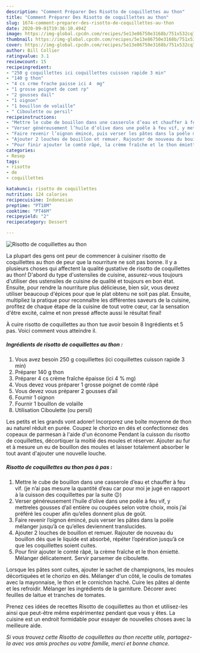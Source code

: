 ```yaml
---
description: "Comment Préparer Des Risotto de coquillettes au thon"
title: "Comment Préparer Des Risotto de coquillettes au thon"
slug: 1674-comment-preparer-des-risotto-de-coquillettes-au-thon
date: 2020-09-01T19:36:10.494Z
image: https://img-global.cpcdn.com/recipes/5e13e86750e3168b/751x532cq70/risotto-de-coquillettes-au-thon-photo-principale-de-la-recette.jpg
thumbnail: https://img-global.cpcdn.com/recipes/5e13e86750e3168b/751x532cq70/risotto-de-coquillettes-au-thon-photo-principale-de-la-recette.jpg
cover: https://img-global.cpcdn.com/recipes/5e13e86750e3168b/751x532cq70/risotto-de-coquillettes-au-thon-photo-principale-de-la-recette.jpg
author: Bill Collier
ratingvalue: 3.1
reviewcount: 15
recipeingredient:
- "250 g coquillettes ici coquillettes cuisson rapide 3 min"
- "140 g thon"
- "4 cs crme frache paisse ici 4  mg"
- "1 grosse poignet de comt rp"
- "2 gousses dail"
- "1 oignon"
- "1 bouillon de volaille"
- " Ciboulette ou persil"
recipeinstructions:
- "Mettre le cube de bouillon dans une casserole d’eau et chauffer à feu vif. (je n’ai pas mesure la quantité d’eau car pour moi je jugé en rapport à la cuisson des coquillettes par la suite 😉)"
- "Verser généreusement l’huile d’olive dans une poêle à feu vif, y mettreles gousses d’ail entière ou coupées selon votre choix, mois j’ai préféré les couper afin qu’elles donnent plus de goût."
- "Faire revenir l’oignon émincé, puis verser les pâtes dans la poêle mélanger jusqu’à ce qu’elles deviennent translucides."
- "Ajouter 2 louches de bouillon et remuer. Rajouter de nouveau du bouillon dés que le liquide est absorbé, répéter l’opération jusqu’à ce que les coquillettes soient cuites."
- "Pour finir ajouter le comté râpé, la crème fraîche et le thon émietté. Mélanger délicatement. Servir parsemer de ciboulette."
categories:
- Resep
tags:
- risotto
- de
- coquillettes

katakunci: risotto de coquillettes 
nutrition: 124 calories
recipecuisine: Indonesian
preptime: "PT18M"
cooktime: "PT46M"
recipeyield: "2"
recipecategory: Dessert

---
```



![Risotto de coquillettes au thon](https://img-global.cpcdn.com/recipes/5e13e86750e3168b/751x532cq70/risotto-de-coquillettes-au-thon-photo-principale-de-la-recette.jpg)

La plupart des gens ont peur de commencer à cuisiner risotto de coquillettes au thon de peur que la nourriture ne soit pas bonne. Il y a plusieurs choses qui affectent la qualité gustative de risotto de coquillettes au thon! D'abord du type d'ustensiles de cuisine, assurez-vous toujours d'utiliser des ustensiles de cuisine de qualité et toujours en bon état. Ensuite, pour rendre la nourriture plus délicieuse, bien sûr, vous devez utiliser beaucoup d'épices pour que le plat obtenu ne soit pas plat. Ensuite, multipliez la pratique pour reconnaître les différentes saveurs de la cuisine, profitez de chaque étape de la cuisine de tout votre cœur, car la sensation d'être excité, calme et non pressé affecte aussi le résultat final!

<!--inarticleads1-->

À cuire risotto de coquillettes au thon tue avoir besoin 8 Ingrédients et 5 pas. Voici comment vous atteindre il.

##### Ingrédients de risotto de coquillettes au thon :

1. Vous avez besoin 250 g coquillettes (ici coquillettes cuisson rapide 3 min)
1. Préparer 140 g thon
1. Préparer 4 cs crème fraîche épaisse (ici 4 % mg)
1. Vous devez vous préparer 1 grosse poignet de comté râpé
1. Vous devez vous préparer 2 gousses d’ail
1. Fournir 1 oignon
1. Fournir 1 bouillon de volaille
1. Utilisation  Ciboulette (ou persil)


Les petits et les grands vont adorer! Incorporez une boîte moyenne de thon au naturel réduit en purée. Coupez le chorizo en dés et confectionnez des copeaux de parmesan à l&#39;aide d&#39;un économe Pendant la cuisson du risotto de coquillettes, décortiquer la moitié des moules et réserver. Ajouter au fur et à mesure un eu de bouillon des moules et laisser totalement absorber le tout avant d&#39;ajouter une nouvelle louche. 

<!--inarticleads2-->

##### Risotto de coquillettes au thon pas à pas :

1. Mettre le cube de bouillon dans une casserole d’eau et chauffer à feu vif. (je n’ai pas mesure la quantité d’eau car pour moi je jugé en rapport à la cuisson des coquillettes par la suite 😉)
1. Verser généreusement l’huile d’olive dans une poêle à feu vif, y mettreles gousses d’ail entière ou coupées selon votre choix, mois j’ai préféré les couper afin qu’elles donnent plus de goût.
1. Faire revenir l’oignon émincé, puis verser les pâtes dans la poêle mélanger jusqu’à ce qu’elles deviennent translucides.
1. Ajouter 2 louches de bouillon et remuer. Rajouter de nouveau du bouillon dés que le liquide est absorbé, répéter l’opération jusqu’à ce que les coquillettes soient cuites.
1. Pour finir ajouter le comté râpé, la crème fraîche et le thon émietté. Mélanger délicatement. Servir parsemer de ciboulette.


Lorsque les pâtes sont cuites, ajouter le sachet de champignons, les moules décortiquées et le chorizo en dés. Mélanger d&#39;un côté, le coulis de tomates avec la mayonnaise, le thon et le cornichon haché. Cuire les pâtes al dente et les refroidir. Mélanger les ingrédients de la garniture. Décorer avec feuilles de laitue et tranches de tomates. 

<!--inarticleads1-->

<p>
Prenez ces idées de recettes Risotto de coquillettes au thon et utilisez-les ainsi que peut-être même expérimentez pendant que vous y êtes. La cuisine est un endroit formidable pour essayer de nouvelles choses avec la meilleure aide.
</p>

<p>
<i>Si vous trouvez cette Risotto de coquillettes au thon recette utile, partagez-la avec vos amis proches ou votre famille, merci et bonne chance.</i>
</p>
